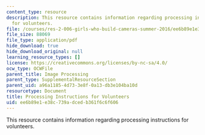 ```yaml
---
content_type: resource
description: This resource contains information regarding processing instructions
  for volunteers.
file: /courses/res-2-006-girls-who-build-cameras-summer-2016/ee6b89e1e38c739adcedb361f6c6f606_MITRES_2_006SUM16_Process.pdf
file_size: 88069
file_type: application/pdf
hide_download: true
hide_download_original: null
learning_resource_types: []
license: https://creativecommons.org/licenses/by-nc-sa/4.0/
ocw_type: OCWFile
parent_title: Image Processing
parent_type: SupplementalResourceSection
parent_uid: a96a1185-4d73-3e8f-0a13-db3e104ba10d
resourcetype: Document
title: Processing Instructions for Volunteers
uid: ee6b89e1-e38c-739a-dced-b361f6c6f606
---
```

This resource contains information regarding processing instructions for volunteers.